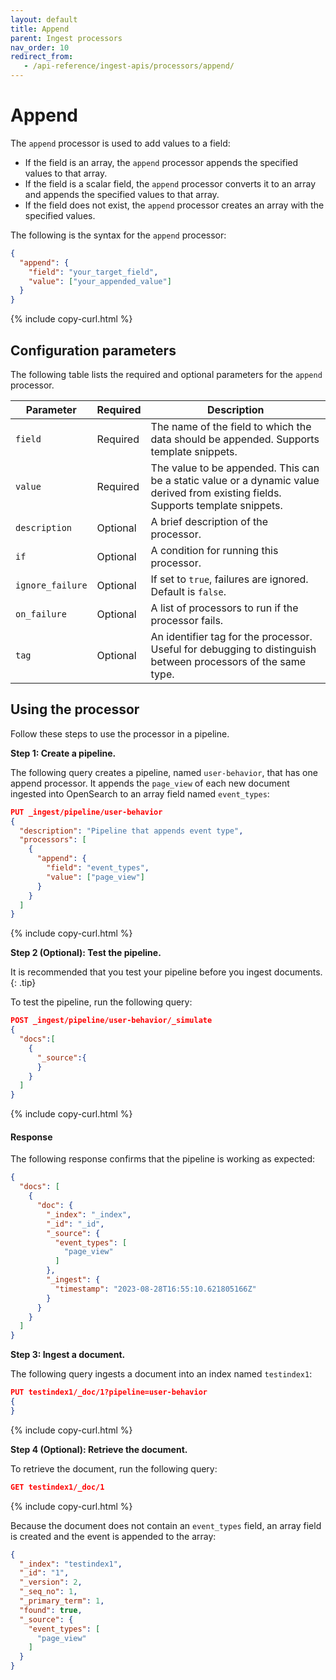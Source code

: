 ```yaml
---
layout: default
title: Append
parent: Ingest processors
nav_order: 10
redirect_from:
   - /api-reference/ingest-apis/processors/append/
---
```

 
# Append

The `append` processor is used to add values to a field:
- If the field is an array, the `append` processor appends the specified values to that array.
- If the field is a scalar field, the `append` processor converts it to an array and appends the specified values to that array.
- If the field does not exist, the `append` processor creates an array with the specified values.

The following is the syntax for the `append` processor: 

```json
{
  "append": {
    "field": "your_target_field",
    "value": ["your_appended_value"]
  }
}
```
{% include copy-curl.html %}

## Configuration parameters

The following table lists the required and optional parameters for the `append` processor.

Parameter | Required | Description |
|-----------|-----------|-----------|
`field`  | Required  | The name of the field to which the data should be appended. Supports template snippets.|
`value`  | Required  | The value to be appended. This can be a static value or a dynamic value derived from existing fields. Supports template snippets. | 
`description`  | Optional  | A brief description of the processor.  |
`if` | Optional | A condition for running this processor. |
`ignore_failure` | Optional | If set to `true`, failures are ignored. Default is `false`. |
`on_failure` | Optional | A list of processors to run if the processor fails. |
`tag` | Optional | An identifier tag for the processor. Useful for debugging to distinguish between processors of the same type. |

## Using the processor

Follow these steps to use the processor in a pipeline.

**Step 1: Create a pipeline.** 

The following query creates a pipeline, named `user-behavior`, that has one append processor. It appends the `page_view` of each new document ingested into OpenSearch to an array field named `event_types`:

```json
PUT _ingest/pipeline/user-behavior
{
  "description": "Pipeline that appends event type",
  "processors": [
    {
      "append": {
        "field": "event_types",
        "value": ["page_view"]
      }
    }
  ]
}
```
{% include copy-curl.html %}

**Step 2 (Optional): Test the pipeline.**

It is recommended that you test your pipeline before you ingest documents.
{: .tip}

To test the pipeline, run the following query:

```json
POST _ingest/pipeline/user-behavior/_simulate
{
  "docs":[
    {
      "_source":{
      }
    }
  ]
}
```
{% include copy-curl.html %}

#### Response

The following response confirms that the pipeline is working as expected:

```json
{
  "docs": [
    {
      "doc": {
        "_index": "_index",
        "_id": "_id",
        "_source": {
          "event_types": [
            "page_view"
          ]
        },
        "_ingest": {
          "timestamp": "2023-08-28T16:55:10.621805166Z"
        }
      }
    }
  ]
}
```

**Step 3: Ingest a document.**

The following query ingests a document into an index named `testindex1`:

```json
PUT testindex1/_doc/1?pipeline=user-behavior
{
}
```
{% include copy-curl.html %}

**Step 4 (Optional): Retrieve the document.**

To retrieve the document, run the following query:

```json
GET testindex1/_doc/1
```
{% include copy-curl.html %}

Because the document does not contain an `event_types` field, an array field is created and the event is appended to the array:

```json
{
  "_index": "testindex1",
  "_id": "1",
  "_version": 2,
  "_seq_no": 1,
  "_primary_term": 1,
  "found": true,
  "_source": {
    "event_types": [
      "page_view"
    ]
  }
}
```
